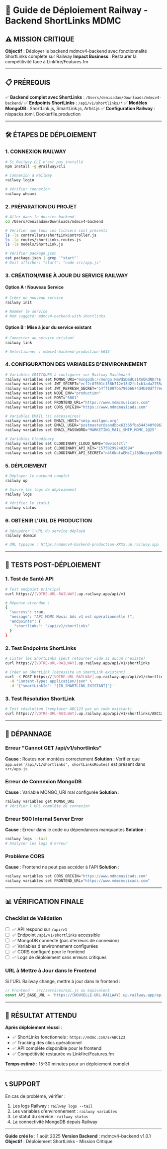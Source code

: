 # 🚀 Guide de Déploiement Railway - Backend ShortLinks MDMC

## ⚠️ MISSION CRITIQUE
**Objectif** : Déployer le backend mdmcv4-backend avec fonctionnalité ShortLinks complète sur Railway
**Impact Business** : Restaurer la compétitivité face à Linkfire/Features.fm

---

## 📋 PRÉREQUIS

✅ **Backend complet avec ShortLinks** : `/Users/denisadam/Downloads/mdmcv4-backend/`
✅ **Endpoints ShortLinks** : `/api/v1/shortlinks/*`
✅ **Modèles MongoDB** : ShortLink.js, SmartLink.js, Artist.js
✅ **Configuration Railway** : nixpacks.toml, Dockerfile.production

---

## 🛠️ ÉTAPES DE DÉPLOIEMENT

### 1. CONNEXION RAILWAY
```bash
# Si Railway CLI n'est pas installé
npm install -g @railway/cli

# Connexion à Railway
railway login

# Vérifier connexion
railway whoami
```

### 2. PRÉPARATION DU PROJET
```bash
# Aller dans le dossier backend
cd /Users/denisadam/Downloads/mdmcv4-backend

# Vérifier que tous les fichiers sont présents
ls -la controllers/shortLinkController.js
ls -la routes/shortLinks.routes.js
ls -la models/ShortLink.js

# Vérifier package.json
cat package.json | grep '"start"'
# Doit afficher: "start": "node src/app.js"
```

### 3. CRÉATION/MISE À JOUR DU SERVICE RAILWAY

#### Option A : Nouveau Service
```bash
# Créer un nouveau service
railway init

# Nommer le service
# Nom suggéré: mdmcv4-backend-with-shortlinks
```

#### Option B : Mise à jour du service existant
```bash
# Connecter au service existant
railway link

# Sélectionner : mdmcv4-backend-production-b615
```

### 4. CONFIGURATION DES VARIABLES D'ENVIRONNEMENT

```bash
# Variables CRITIQUES à configurer sur Railway Dashboard
railway variables set MONGO_URI="mongodb://mongo:FmVdSDmdCsIXnQKdNDrTETlJSgGSpiEO@yamanote.proxy.rlwy.net:25766"
railway variables set JWT_SECRET="ecf2c87501c158b712e13d2fc1cb1ada2755a66b1682d97f6401fef66d2953f06323dec23ad2e1d3e3612090d8f9d5b3514de0797a5fbd61fc9c06a1bd1d4b16"
railway variables set JWT_REFRESH_SECRET="54ff1007ba79066674d4b80dff7ee892cc18cd6b27c47378140ab94e8f68387161b61e131c2ea89b72d571b9ecfcd1a1f22a6d216dd8bf24fb543499241717fb"
railway variables set NODE_ENV="production"
railway variables set PORT="5001"
railway variables set FRONTEND_URL="https://www.mdmcmusicads.com"
railway variables set CORS_ORIGIN="https://www.mdmcmusicads.com"

# Variables EMAIL (si nécessaires)
railway variables set EMAIL_HOST="smtp.mailgun.org"
railway variables set EMAIL_USER="postmaster@sandbox63365fba544340f696316496671eb633.mailgun.org"
railway variables set EMAIL_PASSWORD="MARKETING_MAIL_SMTP_MDMC_2@25"

# Variables Cloudinary
railway variables set CLOUDINARY_CLOUD_NAME="dwv1otztl"
railway variables set CLOUDINARY_API_KEY="157592992482694"
railway variables set CLOUDINARY_API_SECRET="n4l6NutwEMsIjJ8QNuqrpxXEQCQ"
```

### 5. DÉPLOIEMENT
```bash
# Déployer le backend complet
railway up

# Suivre les logs de déploiement
railway logs

# Vérifier le statut
railway status
```

### 6. OBTENIR L'URL DE PRODUCTION
```bash
# Récupérer l'URL du service déployé
railway domain

# URL typique : https://mdmcv4-backend-production-XXXX.up.railway.app
```

---

## 🧪 TESTS POST-DÉPLOIEMENT

### 1. Test de Santé API
```bash
# Test endpoint principal
curl https://[VOTRE-URL-RAILWAY].up.railway.app/api/v1

# Réponse attendue :
{
  "success": true,
  "message": "API MDMC Music Ads v1 est opérationnelle !",
  "endpoints": {
    "shortlinks": "/api/v1/shortlinks"
  }
}
```

### 2. Test Endpoints ShortLinks
```bash
# Lister les ShortLinks (peut retourner vide si aucun n'existe)
curl https://[VOTRE-URL-RAILWAY].up.railway.app/api/v1/shortlinks

# Créer un ShortLink (nécessite un SmartLink existant)
curl -X POST https://[VOTRE-URL-RAILWAY].up.railway.app/api/v1/shortlinks \
  -H "Content-Type: application/json" \
  -d '{"smartLinkId": "[ID_SMARTLINK_EXISTANT]"}'
```

### 3. Test Résolution ShortLink
```bash
# Test résolution (remplacer ABC123 par un code existant)
curl https://[VOTRE-URL-RAILWAY].up.railway.app/api/v1/shortlinks/ABC123
```

---

## 🔧 DÉPANNAGE

### Erreur "Cannot GET /api/v1/shortlinks"
**Cause** : Routes non montées correctement
**Solution** : Vérifier que `app.use('/api/v1/shortlinks', shortLinksRoutes)` est présent dans `src/app.js`

### Erreur de Connexion MongoDB
**Cause** : Variable MONGO_URI mal configurée
**Solution** : 
```bash
railway variables get MONGO_URI
# Vérifier l'URL complète de connexion
```

### Erreur 500 Internal Server Error
**Cause** : Erreur dans le code ou dépendances manquantes
**Solution** :
```bash
railway logs --tail
# Analyser les logs d'erreur
```

### Problème CORS
**Cause** : Frontend ne peut pas accéder à l'API
**Solution** :
```bash
railway variables set CORS_ORIGIN="https://www.mdmcmusicads.com"
railway variables set FRONTEND_URL="https://www.mdmcmusicads.com"
```

---

## 📊 VÉRIFICATION FINALE

### Checklist de Validation
- [ ] ✅ API respond sur `/api/v1`
- [ ] ✅ Endpoint `/api/v1/shortlinks` accessible
- [ ] ✅ MongoDB connecté (pas d'erreurs de connexion)
- [ ] ✅ Variables d'environnement configurées
- [ ] ✅ CORS configuré pour le frontend
- [ ] ✅ Logs de déploiement sans erreurs critiques

### URL à Mettre à Jour dans le Frontend
Si l'URL Railway change, mettre à jour dans le frontend :
```javascript
// Frontend - src/services/api.js ou équivalent
const API_BASE_URL = 'https://[NOUVELLE-URL-RAILWAY].up.railway.app/api/v1';
```

---

## 🎯 RÉSULTAT ATTENDU

**Après déploiement réussi** :
- ✅ ShortLinks fonctionnels : `https://mdmc.com/s/ABC123`
- ✅ Tracking des clics opérationnel
- ✅ API complète disponible pour le frontend
- ✅ Compétitivité restaurée vs Linkfire/Features.fm

**Temps estimé** : 15-30 minutes pour un déploiement complet

---

## 📞 SUPPORT
En cas de problème, vérifier :
1. Les logs Railway : `railway logs --tail`
2. Les variables d'environnement : `railway variables`
3. Le statut du service : `railway status`
4. La connectivité MongoDB depuis Railway

---
**Guide créé le** : 1 août 2025
**Version Backend** : mdmcv4-backend v1.0.1
**Objectif** : Déploiement ShortLinks - Mission Critique